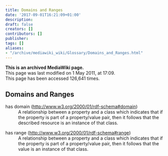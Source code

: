 ```yaml
---
title: Domains and Ranges
date: '2017-09-01T16:21:09+01:00'
description: 
draft: false
creators: []
contributors: []
publisher: 
tags: []
aliases:
- "/archive/mediawiki_wiki/Glossary/Domains_and_Ranges.html"
---
```


 **This is an archived MediaWiki page.**  
This page was last modified on 1 May 2011, at 17:09.  
This page has been accessed 126,641 times.

## Domains and Ranges 
<dl>
<dt>has domain (<a href="http://www.w3.org/2000/01/rdf-schema#domain" class="external free" rel="nofollow">http://www.w3.org/2000/01/rdf-schema#domain</a>)
</dt>
<dd>A relationship between a property and a class which indicates that if the property is part of a property/value pair, then it follows that the described resource is an instance of that class.
</dd>
</dl>
<dl>
<dt>has range (<a href="http://www.w3.org/2000/01/rdf-schema#range" class="external free" rel="nofollow">http://www.w3.org/2000/01/rdf-schema#range</a>)
</dt>
<dd>A relationship between a property and a class which indicates that if the property is part of a property/value pair, then it follows that the value is an instance of that class.
</dd>
</dl>

